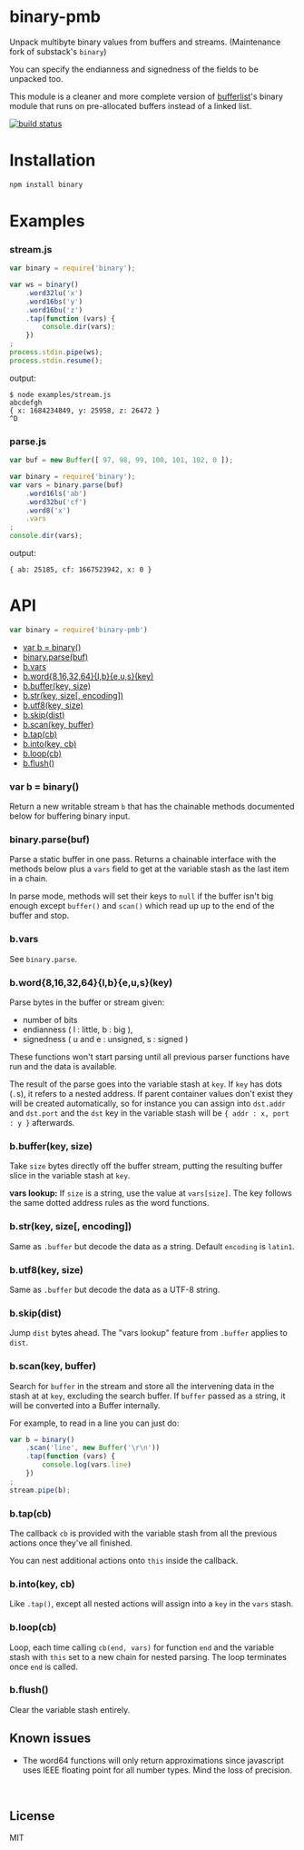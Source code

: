 ﻿
<!--#echo json="package.json" key="name" underline="=" -->
binary-pmb
==========
<!--/#echo -->

<!--#echo json="package.json" key="description" -->
Unpack multibyte binary values from buffers and streams. (Maintenance fork of
substack&#39;s `binary`)
<!--/#echo -->



You can specify the endianness and signedness of the fields to be unpacked too.

This module is a cleaner and more complete version of
[bufferlist](https://github.com/substack/node-bufferlist)'s binary module that
runs on pre-allocated buffers instead of a linked list.

[![build status](https://secure.travis-ci.org/mk-pmb/binary-pmb-node.png)](http://travis-ci.org/mk-pmb/binary-pmb-node)


Installation
============

```bash
npm install binary
```



Examples
========

### stream.js

```javascript
var binary = require('binary');

var ws = binary()
    .word32lu('x')
    .word16bs('y')
    .word16bu('z')
    .tap(function (vars) {
        console.dir(vars);
    })
;
process.stdin.pipe(ws);
process.stdin.resume();
```

output:

```
$ node examples/stream.js
abcdefgh
{ x: 1684234849, y: 25958, z: 26472 }
^D
```



### parse.js


```javascript
var buf = new Buffer([ 97, 98, 99, 100, 101, 102, 0 ]);

var binary = require('binary');
var vars = binary.parse(buf)
    .word16ls('ab')
    .word32bu('cf')
    .word8('x')
    .vars
;
console.dir(vars);
```

output:

```
{ ab: 25185, cf: 1667523942, x: 0 }
```

API
===

```javascript
var binary = require('binary-pmb')
```


<!--#toc cap-end=" &amp;nbsp;&#0;, rxu." -->
  * [var b = binary()](#toc-var-b-binary)
  * [binary.parse(buf)](#toc-binary-parse-buf)
  * [b.vars](#toc-b-vars)
  * [b.word{8,16,32,64}{l,b}{e,u,s}(key)](#toc-b-word-8-16-32-64-l-b-e-u-s-key)
  * [b.buffer(key, size)](#toc-b-buffer-key-size)
  * [b.str(key, size&#x5B;, encoding&#x5D;)](#toc-b-str-key-size-encoding)
  * [b.utf8(key, size)](#toc-b-utf8-key-size)
  * [b.skip(dist)](#toc-b-skip-dist)
  * [b.scan(key, buffer)](#toc-b-scan-key-buffer)
  * [b.tap(cb)](#toc-b-tap-cb)
  * [b.into(key, cb)](#toc-b-into-key-cb)
  * [b.loop(cb)](#toc-b-loop-cb)
  * [b.flush()](#toc-b-flush)

<!--/#toc -->

<a class="readme-ssi-toc-target" id="toc-var-b-binary" name="toc-var-b-binary"></a>
### var b = binary()

Return a new writable stream `b` that has the chainable methods documented below
for buffering binary input.



<a class="readme-ssi-toc-target" id="toc-binary-parse-buf" name="toc-binary-parse-buf"></a>
### binary.parse(buf)

Parse a static buffer in one pass. Returns a chainable interface with the
methods below plus a `vars` field to get at the variable stash as the
last item in a chain.

In parse mode, methods will set their keys to `null` if the buffer isn't big
enough except `buffer()` and `scan()` which read up up to the end of the buffer
and stop.



<a class="readme-ssi-toc-target" id="toc-b-vars" name="toc-b-vars"></a>
### b.vars

See `binary.parse`.



<a class="readme-ssi-toc-target" id="toc-b-word-8-16-32-64-l-b-e-u-s-key" name="toc-b-word-8-16-32-64-l-b-e-u-s-key"></a>
### b.word{8,16,32,64}{l,b}{e,u,s}(key)

Parse bytes in the buffer or stream given:

* number of bits
* endianness ( l : little, b : big ),
* signedness ( u and e : unsigned, s : signed )

These functions won't start parsing until all previous parser functions have run
and the data is available.

The result of the parse goes into the variable stash at `key`.
If `key` has dots (`.`s), it refers to a nested address. If parent container
values don't exist they will be created automatically, so for instance you can
assign into `dst.addr` and `dst.port` and the `dst` key in the variable stash
will be `{ addr : x, port : y }` afterwards.



<a class="readme-ssi-toc-target" id="toc-b-buffer-key-size" name="toc-b-buffer-key-size"></a>
### b.buffer(key, size)

Take `size` bytes directly off the buffer stream, putting the resulting buffer
slice in the variable stash at `key`.

__vars lookup:__ If `size` is a string, use the value at `vars[size]`.
The key follows the same dotted address rules as the word functions.



<a class="readme-ssi-toc-target" id="toc-b-str-key-size-encoding" name="toc-b-str-key-size-encoding"></a>
### b.str(key, size[, encoding])

Same as `.buffer` but decode the data as a string.
Default `encoding` is `latin1`.



<a class="readme-ssi-toc-target" id="toc-b-utf8-key-size" name="toc-b-utf8-key-size"></a>
### b.utf8(key, size)

Same as `.buffer` but decode the data as a UTF-8 string.



<a class="readme-ssi-toc-target" id="toc-b-skip-dist" name="toc-b-skip-dist"></a>
### b.skip(dist)

Jump `dist` bytes ahead.
The "vars lookup" feature from `.buffer` applies to `dist`.



<a class="readme-ssi-toc-target" id="toc-b-scan-key-buffer" name="toc-b-scan-key-buffer"></a>
### b.scan(key, buffer)

Search for `buffer` in the stream and store all the intervening data in the
stash at at `key`, excluding the search buffer. If `buffer` passed as a string,
it will be converted into a Buffer internally.

For example, to read in a line you can just do:

```javascript
var b = binary()
    .scan('line', new Buffer('\r\n'))
    .tap(function (vars) {
        console.log(vars.line)
    })
;
stream.pipe(b);
```



<a class="readme-ssi-toc-target" id="toc-b-tap-cb" name="toc-b-tap-cb"></a>
### b.tap(cb)

The callback `cb` is provided with the variable stash from all the previous
actions once they've all finished.

You can nest additional actions onto `this` inside the callback.



<a class="readme-ssi-toc-target" id="toc-b-into-key-cb" name="toc-b-into-key-cb"></a>
### b.into(key, cb)

Like `.tap()`, except all nested actions will assign into a `key` in the `vars`
stash.



<a class="readme-ssi-toc-target" id="toc-b-loop-cb" name="toc-b-loop-cb"></a>
### b.loop(cb)

Loop, each time calling `cb(end, vars)` for function `end` and the variable
stash with `this` set to a new chain for nested parsing. The loop terminates
once `end` is called.



<a class="readme-ssi-toc-target" id="toc-b-flush" name="toc-b-flush"></a>
### b.flush()

Clear the variable stash entirely.



<!--#toc stop="scan" -->


Known issues
------------

* The word64 functions will only return approximations since javascript
  uses IEEE floating point for all number types. Mind the loss of precision.



&nbsp;


License
-------
<!--#echo json="package.json" key=".license" -->
MIT
<!--/#echo -->
